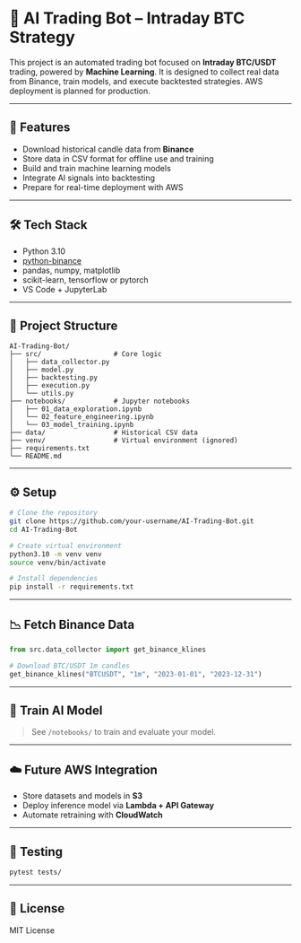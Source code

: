 # 🤖 AI Trading Bot – Intraday BTC Strategy

This project is an automated trading bot focused on **Intraday BTC/USDT** trading, powered by **Machine Learning**. It is designed to collect real data from Binance, train models, and execute backtested strategies. AWS deployment is planned for production.

---

## 🚀 Features

- Download historical candle data from **Binance**
- Store data in CSV format for offline use and training
- Build and train machine learning models
- Integrate AI signals into backtesting
- Prepare for real-time deployment with AWS

---

## 🛠️ Tech Stack

- Python 3.10
- [python-binance](https://github.com/sammchardy/python-binance)
- pandas, numpy, matplotlib
- scikit-learn, tensorflow or pytorch
- VS Code + JupyterLab

---

## 📁 Project Structure

```
AI-Trading-Bot/
├── src/                  # Core logic
│   ├── data_collector.py
│   ├── model.py
│   ├── backtesting.py
│   ├── execution.py
│   └── utils.py
├── notebooks/            # Jupyter notebooks
│   ├── 01_data_exploration.ipynb
│   └── 02_feature_engineering.ipynb
│   └── 03_model_training.ipynb
├── data/                 # Historical CSV data
├── venv/                 # Virtual environment (ignored)
├── requirements.txt
└── README.md
```

---

## ⚙️ Setup

```bash
# Clone the repository
git clone https://github.com/your-username/AI-Trading-Bot.git
cd AI-Trading-Bot

# Create virtual environment
python3.10 -m venv venv
source venv/bin/activate

# Install dependencies
pip install -r requirements.txt
```

---

## 📉 Fetch Binance Data

```python
from src.data_collector import get_binance_klines

# Download BTC/USDT 1m candles
get_binance_klines("BTCUSDT", "1m", "2023-01-01", "2023-12-31")
```

---

## 🧠 Train AI Model

> See `/notebooks/` to train and evaluate your model.

---

## ☁️ Future AWS Integration

- Store datasets and models in **S3**
- Deploy inference model via **Lambda + API Gateway**
- Automate retraining with **CloudWatch**

---

## 🧪 Testing

```bash
pytest tests/
```

---

## 📄 License

MIT License
